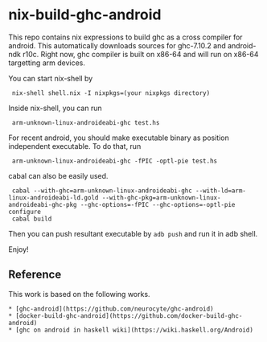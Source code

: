 nix-build-ghc-android
=====================

This repo contains nix expressions to build ghc as a cross compiler for android.
This automatically downloads sources for ghc-7.10.2 and android-ndk r10c.
Right now, ghc compiler is built on x86-64 and will run on x86-64 targetting arm devices.

You can start nix-shell by

     nix-shell shell.nix -I nixpkgs=(your nixpkgs directory)

Inside nix-shell, you can run

     arm-unknown-linux-androideabi-ghc test.hs

For recent android, you should make executable binary as position independent executable. To do that, run 

     arm-unknown-linux-androideabi-ghc -fPIC -optl-pie test.hs

cabal can also be easily used.


     cabal --with-ghc=arm-unknown-linux-androideabi-ghc --with-ld=arm-linux-androideabi-ld.gold --with-ghc-pkg=arm-unknown-linux-androideabi-ghc-pkg --ghc-options=-fPIC --ghc-options=-optl-pie configure
     cabal build

Then you can push resultant executable by `adb push` and run it in adb shell. 

Enjoy!


Reference
---------

This work is based on the following works.

    * [ghc-android](https://github.com/neurocyte/ghc-android)
    * [docker-build-ghc-android](https://github.com/docker-build-ghc-android)
    * [ghc on android in haskell wiki](https://wiki.haskell.org/Android)
    

